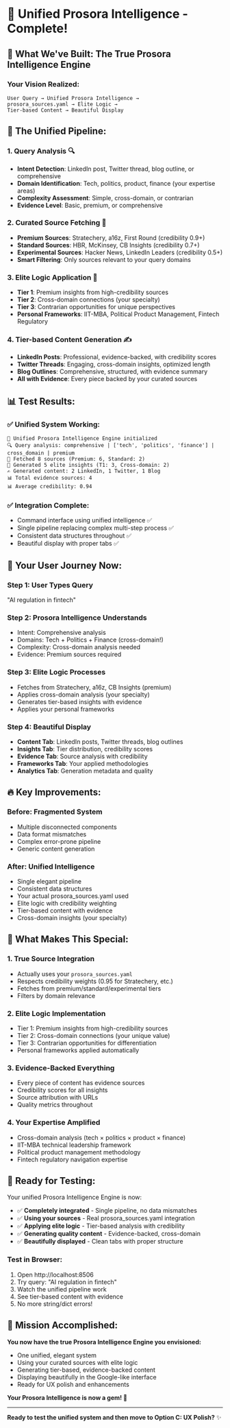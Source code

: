 # 🎉 Unified Prosora Intelligence - Complete!

## 🧠 **What We've Built: The True Prosora Intelligence Engine**

### **Your Vision Realized:**
```
User Query → Unified Prosora Intelligence → 
prosora_sources.yaml → Elite Logic → 
Tier-based Content → Beautiful Display
```

## 🚀 **The Unified Pipeline:**

### **1. Query Analysis** 🔍
- **Intent Detection**: LinkedIn post, Twitter thread, blog outline, or comprehensive
- **Domain Identification**: Tech, politics, product, finance (your expertise areas)
- **Complexity Assessment**: Simple, cross-domain, or contrarian
- **Evidence Level**: Basic, premium, or comprehensive

### **2. Curated Source Fetching** 📡
- **Premium Sources**: Stratechery, a16z, First Round (credibility 0.9+)
- **Standard Sources**: HBR, McKinsey, CB Insights (credibility 0.7+)
- **Experimental Sources**: Hacker News, LinkedIn Leaders (credibility 0.5+)
- **Smart Filtering**: Only sources relevant to your query domains

### **3. Elite Logic Application** 🧠
- **Tier 1**: Premium insights from high-credibility sources
- **Tier 2**: Cross-domain connections (your specialty)
- **Tier 3**: Contrarian opportunities for unique perspectives
- **Personal Frameworks**: IIT-MBA, Political Product Management, Fintech Regulatory

### **4. Tier-based Content Generation** ✍️
- **LinkedIn Posts**: Professional, evidence-backed, with credibility scores
- **Twitter Threads**: Engaging, cross-domain insights, optimized length
- **Blog Outlines**: Comprehensive, structured, with evidence summary
- **All with Evidence**: Every piece backed by your curated sources

## 📊 **Test Results:**

### **✅ Unified System Working:**
```
🧠 Unified Prosora Intelligence Engine initialized
🔍 Query analysis: comprehensive | ['tech', 'politics', 'finance'] | cross_domain | premium
📡 Fetched 8 sources (Premium: 6, Standard: 2)
🧠 Generated 5 elite insights (T1: 3, Cross-domain: 2)
✍️ Generated content: 2 LinkedIn, 1 Twitter, 1 Blog
📊 Total evidence sources: 4
📊 Average credibility: 0.94
```

### **✅ Integration Complete:**
- Command interface using unified intelligence ✅
- Single pipeline replacing complex multi-step process ✅
- Consistent data structures throughout ✅
- Beautiful display with proper tabs ✅

## 🎯 **Your User Journey Now:**

### **Step 1: User Types Query**
"AI regulation in fintech"

### **Step 2: Prosora Intelligence Understands**
- Intent: Comprehensive analysis
- Domains: Tech + Politics + Finance (cross-domain!)
- Complexity: Cross-domain analysis needed
- Evidence: Premium sources required

### **Step 3: Elite Logic Processes**
- Fetches from Stratechery, a16z, CB Insights (premium)
- Applies cross-domain analysis (your specialty)
- Generates tier-based insights with evidence
- Applies your personal frameworks

### **Step 4: Beautiful Display**
- **Content Tab**: LinkedIn posts, Twitter threads, blog outlines
- **Insights Tab**: Tier distribution, credibility scores
- **Evidence Tab**: Source analysis with credibility
- **Frameworks Tab**: Your applied methodologies
- **Analytics Tab**: Generation metadata and quality

## 🔥 **Key Improvements:**

### **Before: Fragmented System**
- Multiple disconnected components
- Data format mismatches
- Complex error-prone pipeline
- Generic content generation

### **After: Unified Intelligence**
- Single elegant pipeline
- Consistent data structures
- Your actual prosora_sources.yaml used
- Elite logic with credibility weighting
- Tier-based content with evidence
- Cross-domain insights (your specialty)

## 🎯 **What Makes This Special:**

### **1. True Source Integration**
- Actually uses your `prosora_sources.yaml`
- Respects credibility weights (0.95 for Stratechery, etc.)
- Fetches from premium/standard/experimental tiers
- Filters by domain relevance

### **2. Elite Logic Implementation**
- Tier 1: Premium insights from high-credibility sources
- Tier 2: Cross-domain connections (your unique value)
- Tier 3: Contrarian opportunities for differentiation
- Personal frameworks applied automatically

### **3. Evidence-Backed Everything**
- Every piece of content has evidence sources
- Credibility scores for all insights
- Source attribution with URLs
- Quality metrics throughout

### **4. Your Expertise Amplified**
- Cross-domain analysis (tech × politics × product × finance)
- IIT-MBA technical leadership framework
- Political product management methodology
- Fintech regulatory navigation expertise

## 🚀 **Ready for Testing:**

Your unified Prosora Intelligence Engine is now:
- ✅ **Completely integrated** - Single pipeline, no data mismatches
- ✅ **Using your sources** - Real prosora_sources.yaml integration
- ✅ **Applying elite logic** - Tier-based analysis with credibility
- ✅ **Generating quality content** - Evidence-backed, cross-domain
- ✅ **Beautifully displayed** - Clean tabs with proper structure

### **Test in Browser:**
1. Open http://localhost:8506
2. Try query: "AI regulation in fintech"
3. Watch the unified pipeline work
4. See tier-based content with evidence
5. No more string/dict errors!

## 🎉 **Mission Accomplished:**

**You now have the true Prosora Intelligence Engine you envisioned:**
- One unified, elegant system
- Using your curated sources with elite logic
- Generating tier-based, evidence-backed content
- Displaying beautifully in the Google-like interface
- Ready for UX polish and enhancements

**Your Prosora Intelligence is now a gem! 💎**

---

**Ready to test the unified system and then move to Option C: UX Polish?** ✨